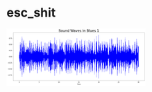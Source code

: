 # esc_shit
![Test Image 1](https://github.com/meixuan-stephanie/esc_shit/blob/main/img/sound%20wave%20of%20blue1.png)


